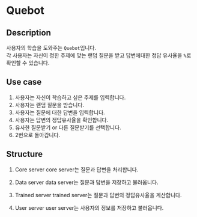 # Quebot

## Description
사용자의 학습을 도와주는 `Quebot`입니다.\
각 사용자는 자신이 정한 주제에 맞는 랜덤 질문을 받고 답변에대한 정답 유사율을 `%`로 확인할 수 있습니다.

## Use case
1. 사용자는 자신이 학습하고 싶은 주제를 입력합니다.
2. 사용자는 랜덤 질문을 받습니다.
3. 사용자는 질문에 대한 답변을 입력합니다.
4. 사용자는 답변의 정답유사율을 확인합니다.
5. 유사한 질문받기 or 다른 질문받기를 선택합니다.
6. 2번으로 돌아갑니다.

## Structure
1. Core server
core server는 질문과 답변을 처리합니다.

2. Data server
data server는 질문과 답변을 저장하고 불러옵니다.

3. Trained server
trained server는 질문과 답변의 정답유사율을 계산합니다.

4. User server
user server는 사용자의 정보를 저장하고 불러옵니다.
